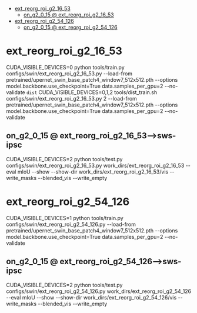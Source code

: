
<!-- MarkdownTOC -->

- [ext_reorg_roi_g2_16_53](#ext_reorg_roi_g2_16_5_3_)
    - [on_g2_0_15       @ ext_reorg_roi_g2_16_53](#on_g2_0_15___ext_reorg_roi_g2_16_53_)
- [ext_reorg_roi_g2_54_126](#ext_reorg_roi_g2_54_126_)
    - [on_g2_0_15       @ ext_reorg_roi_g2_54_126](#on_g2_0_15___ext_reorg_roi_g2_54_12_6_)

<!-- /MarkdownTOC -->

<a id="ext_reorg_roi_g2_16_5_3_"></a>
#  ext_reorg_roi_g2_16_53
CUDA_VISIBLE_DEVICES=0 python tools/train.py configs/swin/ext_reorg_roi_g2_16_53.py --load-from pretrained/upernet_swin_base_patch4_window7_512x512.pth --options model.backbone.use_checkpoint=True data.samples_per_gpu=2 --no-validate
`dist`
CUDA_VISIBLE_DEVICES=0,1,2 tools/dist_train.sh configs/swin/ext_reorg_roi_g2_16_53.py 2  --load-from  pretrained/upernet_swin_base_patch4_window7_512x512.pth --options model.backbone.use_checkpoint=True data.samples_per_gpu=2 --no-validate
<a id="on_g2_0_15___ext_reorg_roi_g2_16_53_"></a>
## on_g2_0_15       @ ext_reorg_roi_g2_16_53-->sws-ipsc
CUDA_VISIBLE_DEVICES=2 python tools/test.py configs/swin/ext_reorg_roi_g2_16_53.py work_dirs/ext_reorg_roi_g2_16_53 --eval mIoU --show --show-dir work_dirs/ext_reorg_roi_g2_16_53/vis --write_masks --blended_vis --write_empty

<a id="ext_reorg_roi_g2_54_126_"></a>
#  ext_reorg_roi_g2_54_126 
CUDA_VISIBLE_DEVICES=1 python tools/train.py configs/swin/ext_reorg_roi_g2_54_126.py --load-from pretrained/upernet_swin_base_patch4_window7_512x512.pth --options model.backbone.use_checkpoint=True data.samples_per_gpu=2 --no-validate
<a id="on_g2_0_15___ext_reorg_roi_g2_54_12_6_"></a>
## on_g2_0_15       @ ext_reorg_roi_g2_54_126-->sws-ipsc
CUDA_VISIBLE_DEVICES=2 python tools/test.py configs/swin/ext_reorg_roi_g2_54_126.py work_dirs/ext_reorg_roi_g2_54_126 --eval mIoU --show --show-dir work_dirs/ext_reorg_roi_g2_54_126/vis --write_masks --blended_vis --write_empty



















